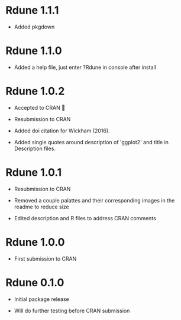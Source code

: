 # Rdune 1.1.1

* Added pkgdown

# Rdune 1.1.0

* Added a help file, just enter ?Rdune in console after install

# Rdune 1.0.2

* Accepted to CRAN 🎉

* Resubmission to CRAN

* Added doi citation for Wickham (2016).

* Added single quotes around description of 'ggplot2' and title in Description files.


# Rdune 1.0.1

* Resubmission to CRAN

* Removed a couple palattes and their corresponding images in the readme to reduce size

* Edited description and R files to address CRAN comments

# Rdune 1.0.0

* First submission to CRAN

# Rdune 0.1.0

* Initial package release

* Will do further testing before CRAN submission

